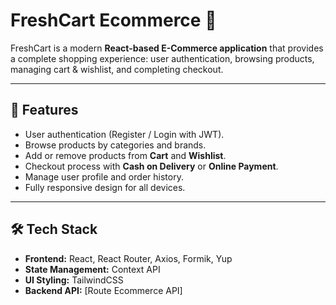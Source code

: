 # FreshCart Ecommerce 🛒

FreshCart is a modern **React-based E-Commerce application** that provides a complete shopping experience: user authentication, browsing products, managing cart & wishlist, and completing checkout.

---

## 🚀 Features
- User authentication (Register / Login with JWT).
- Browse products by categories and brands.
- Add or remove products from **Cart** and **Wishlist**.
- Checkout process with **Cash on Delivery** or **Online Payment**.
- Manage user profile and order history.
- Fully responsive design for all devices.

---

## 🛠️ Tech Stack
- **Frontend:** React, React Router, Axios, Formik, Yup  
- **State Management:** Context API  
- **UI Styling:** TailwindCSS  
- **Backend API:** [Route Ecommerce API]
